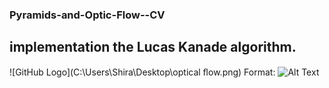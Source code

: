 ### Pyramids-and-Optic-Flow--CV
## implementation the Lucas Kanade algorithm.
 ![GitHub Logo](C:\Users\Shira\Desktop\optical ﬂow.png)
Format: ![Alt Text](url)
